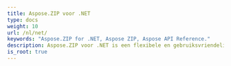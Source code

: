 ```yaml
---
title: Aspose.ZIP voor .NET
type: docs
weight: 10
url: /nl/net/
keywords: "Aspose.ZIP for .NET, Aspose ZIP, Aspose API Reference."
description: Aspose.ZIP voor .NET is een flexibele en gebruiksvriendelijke .NET API waarmee u kunt werken met bestandscompressie in een standaard ZIP-indeling.
is_root: true
---
```

